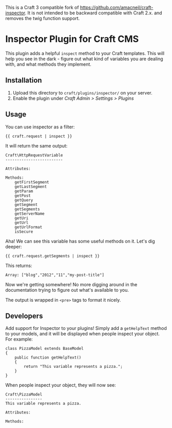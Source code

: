 
This is a Craft 3 compatible fork of https://github.com/amacneil/craft-inspector.  It is not intended to be backward compatible with Craft 2.x. and removes the twig function support.   


# Inspector Plugin for Craft CMS

This plugin adds a helpful `inspect` method to your Craft templates. This will help you
see in the dark - figure out what kind of variables you are dealing with, and what methods
they implement.

## Installation

1. Upload this directory to `craft/plugins/inspector/` on your server.
2. Enable the plugin under *Craft Admin > Settings > Plugins*

## Usage

You can use inspector as a filter:

    {{ craft.request | inspect }}

It will return the same output:

    Craft\HttpRequestVariable
    -------------------------

    Attributes:

    Methods:
        getFirstSegment
        getLastSegment
        getParam
        getPost
        getQuery
        getSegment
        getSegments
        getServerName
        getUri
        getUrl
        getUrlFormat
        isSecure

Aha! We can see this variable has some useful methods on it. Let's dig deeper:

    {{ craft.request.getSegments | inspect }}

This returns:

    Array: ["blog","2012","11","my-post-title"]

Now we're getting somewhere! No more digging around in the documentation trying to figure out
what's available to you.

The output is wrapped in `<pre>` tags to format it nicely.

## Developers

Add support for Inspector to your plugins! Simply add a `getHelpText` method to your models,
and it will be displayed when people inspect your object. For example:

    class PizzaModel extends BaseModel
    {
        public function getHelpText()
        {
            return "This variable represents a pizza.";
        }
    }

When people inspect your object, they will now see:

    Craft\PizzaModel
    ----------------
    This variable represents a pizza.

    Attributes:

    Methods:
